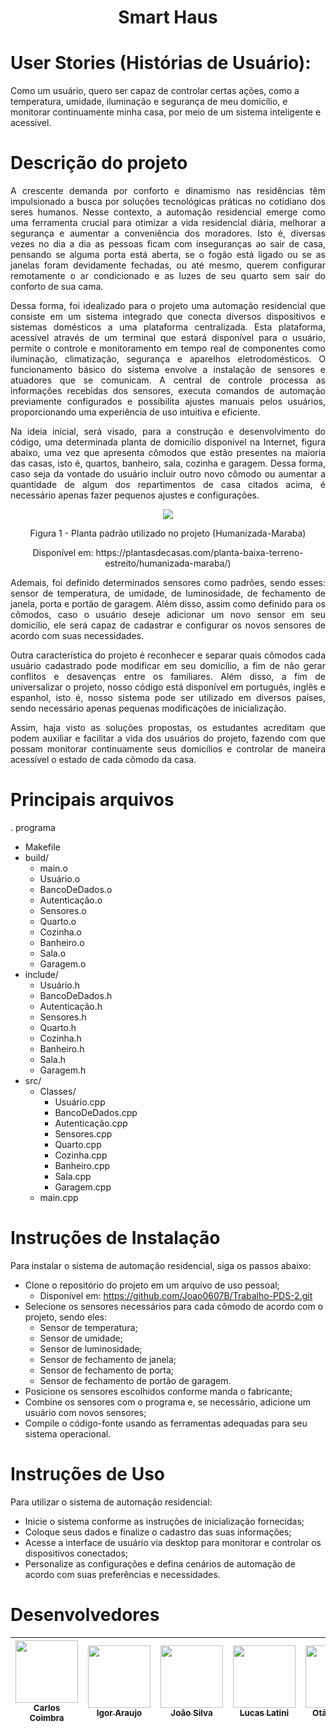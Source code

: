 <h1 align="center"> Smart Haus </h1>

# User Stories (Histórias de Usuário): 
  Como um usuário, quero ser capaz de controlar certas ações, como a temperatura, umidade, iluminação e segurança de meu domicílio, e monitorar continuamente minha casa, por meio de um sistema inteligente e acessível.

# Descrição do projeto
<p align="justify"> A crescente demanda por conforto e dinamismo nas residências têm impulsionado a busca por soluções tecnológicas práticas no cotidiano dos seres humanos. Nesse contexto, a automação residencial emerge como uma ferramenta crucial para otimizar a vida residencial diária, melhorar a segurança e aumentar a conveniência dos moradores. Isto é, diversas vezes no dia a dia as pessoas ficam com inseguranças ao sair de casa, pensando se alguma porta está aberta, se o fogão está ligado ou se as janelas foram devidamente fechadas, ou até mesmo, querem configurar remotamente o ar condicionado e as luzes de seu quarto sem sair do conforto de sua cama.</p>
<p align="justify"> Dessa forma, foi idealizado para o projeto uma automação residencial que consiste em um sistema integrado que conecta diversos dispositivos e sistemas domésticos a uma plataforma centralizada. Esta plataforma, acessível através de um terminal que estará disponível para o usuário, permite o controle e monitoramento em tempo real de componentes como iluminação, climatização, segurança e aparelhos eletrodomésticos. O funcionamento básico do sistema envolve a instalação de sensores e atuadores que se comunicam. A central de controle processa as informações recebidas dos sensores, executa comandos de automação previamente configurados e possibilita ajustes manuais pelos usuários, proporcionando uma experiência de uso intuitiva e eficiente.</p>
<p align="justify"> Na ideia inicial, será visado, para a construção e desenvolvimento do código, uma determinada planta de domicílio disponível na Internet, figura abaixo, uma vez que apresenta cômodos que estão presentes na maioria das casas, isto é, quartos, banheiro, sala, cozinha e garagem. Dessa forma, caso seja da vontade do usuário incluir outro novo cômodo ou aumentar a quantidade de algum dos repartimentos de casa citados acima, é necessário apenas fazer pequenos ajustes e configurações.</p>

<p align="center">
<img loading="lazy" src="https://plantasdecasas.com/wp-content/uploads/2019/02/Humanizada-Maraba-300x126.jpg"/>
</p>

<p align="center">Figura 1 - Planta padrão utilizado no projeto (Humanizada-Maraba)</p>

<p align="center"> Disponível em: https://plantasdecasas.com/planta-baixa-terreno-estreito/humanizada-maraba/)</p>

<p align="justify"> Ademais, foi definido determinados sensores como padrões, sendo esses: sensor de temperatura, de umidade, de luminosidade, de fechamento de janela, porta e portão de garagem. Além disso, assim como definido para os cômodos, caso o usuário deseje adicionar um novo sensor em seu domicílio, ele será capaz de cadastrar e configurar os novos sensores de acordo com suas necessidades. </p>
<p align="justify"> Outra característica do projeto é reconhecer e separar quais cômodos cada usuário cadastrado pode modificar em seu domicílio, a fim de não gerar conflitos e desavenças entre os familiares. Além disso, a fim de universalizar o projeto, nosso código está disponível em português, inglês e espanhol, isto é, nosso sistema pode ser utilizado em diversos países, sendo necessário apenas pequenas modificações de inicialização. </p>
<p align="justify"> Assim, haja visto as soluções propostas, os estudantes acreditam que podem auxiliar e facilitar a vida dos usuários do projeto, fazendo com que possam monitorar continuamente seus domicílios e controlar de maneira acessível o estado de cada cômodo da casa. </p>

# Principais arquivos
. programa
- Makefile
- build/
  - main.o
  - Usuário.o
  - BancoDeDados.o
  - Autenticação.o
  - Sensores.o
  - Quarto.o
  - Cozinha.o
  - Banheiro.o
  - Sala.o
  - Garagem.o
- include/
  - Usuário.h
  - BancoDeDados.h
  - Autenticação.h
  - Sensores.h
  - Quarto.h
  - Cozinha.h
  - Banheiro.h
  - Sala.h
  - Garagem.h
- src/
  - Classes/
    - Usuário.cpp
    - BancoDeDados.cpp
    - Autenticação.cpp
    - Sensores.cpp
    - Quarto.cpp
    - Cozinha.cpp
    - Banheiro.cpp
    - Sala.cpp
    - Garagem.cpp
  - main.cpp

# Instruções de Instalação
Para instalar o sistema de automação residencial, siga os passos abaixo:
- Clone o repositório do projeto em um arquivo de uso pessoal;
  - Disponível em: https://github.com/Joao0607B/Trabalho-PDS-2.git
- Selecione os sensores necessários para cada cômodo de acordo com o projeto, sendo eles:
  - Sensor de temperatura;
  - Sensor de umidade;
  - Sensor de luminosidade;
  - Sensor de fechamento de janela;
  - Sensor de fechamento de porta;
  - Sensor de fechamento de portão de garagem.
- Posicione os sensores escolhidos conforme manda o fabricante;
- Combine os sensores com o programa e, se necessário, adicione um usuário com novos sensores;
- Compile o código-fonte usando as ferramentas adequadas para seu sistema operacional.

# Instruções de Uso
Para utilizar o sistema de automação residencial:
- Inicie o sistema conforme as instruções de inicialização fornecidas;
- Coloque seus dados e finalize o cadastro das suas informações;
- Acesse a interface de usuário via desktop para monitorar e controlar os dispositivos conectados;
- Personalize as configurações e defina cenários de automação de acordo com suas preferências e necessidades.

# Desenvolvedores
| [<img loading="lazy" src="https://avatars.githubusercontent.com/u/174884404?v=4" width=100><br><sub>Carlos Coimbra</sub>](https://github.com/duducoimbra) |  [<img loading="lazy" src="https://avatars.githubusercontent.com/u/174391290?s=400&u=563703186cd45436cfbe4b6789dfb0fd9afdf356&v=4" width=100><br><sub>Igor Araujo</sub>](https://github.com/Igorgu3) |  [<img loading="lazy" src="https://avatars.githubusercontent.com/u/168564497?v=4" width=100><br><sub>João Silva</sub>](https://github.com/Joao0607B) | [<img loading="lazy" src="https://avatars.githubusercontent.com/u/174884410?v=4" width=100><br><sub>Lucas Latini</sub>](https://github.com/lucas-latini) |  [<img loading="lazy" src="https://avatars.githubusercontent.com/u/51024598?v=4" width=100><br><sub>Otávio Silva</sub>](https://github.com/Octupuss)  | 
| :---: | :---: | :---: | :---: | :---: | 




